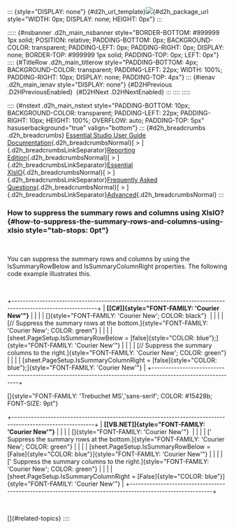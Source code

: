 ::: {style="DISPLAY: none"}
[](ms-xhelp:///?Id=d2h_url_template){#d2h_url_template}![](!package_url!){#d2h_package_url style="WIDTH: 0px; DISPLAY: none; HEIGHT: 0px"}
:::

::::: {#nsbanner .d2h_main_nsbanner style="BORDER-BOTTOM: #999999 1px solid; POSITION: relative; PADDING-BOTTOM: 0px; BACKGROUND-COLOR: transparent; PADDING-LEFT: 0px; PADDING-RIGHT: 0px; DISPLAY: none; BORDER-TOP: #999999 1px solid; PADDING-TOP: 0px; LEFT: 0px"}
:::: {#TitleRow .d2h_main_titlerow style="PADDING-BOTTOM: 4px; BACKGROUND-COLOR: transparent; PADDING-LEFT: 22px; WIDTH: 100%; PADDING-RIGHT: 10px; DISPLAY: none; PADDING-TOP: 4px"}
::: {#ienav .d2h_main_ienav style="DISPLAY: none"}
[](ms-xhelp:///?Id=11f1bd2a-7a8a-4b92-8c82-2f7bc6fb4a76){#D2HPrevious .D2HPreviousEnabled}  [](ms-xhelp:///?Id=ad80cb72-08a0-40ad-9a18-baf80caf8624){#D2HNext .D2HNextEnabled}
:::
::::
:::::

:::: {#nstext .d2h_main_nstext style="PADDING-BOTTOM: 10px; BACKGROUND-COLOR: transparent; PADDING-LEFT: 22px; PADDING-RIGHT: 10px; HEIGHT: 100%; OVERFLOW: auto; PADDING-TOP: 5px" hasuserbackground="true" valign="bottom"}
::: {#d2h_breadcrumbs .d2h_breadcrumbs}
[Essential Studio User Guide Documentation](ms-xhelp:///?Id=12457748-09e3-4d74-a240-8e049cedf030){.d2h_breadcrumbsNormal}[ \> ]{.d2h_breadcrumbsLinkSeparator}[Reporting Edition](ms-xhelp:///?Id=027aa5b6-6676-4f93-ad23-c20e8c45792e){.d2h_breadcrumbsNormal}[ \> ]{.d2h_breadcrumbsLinkSeparator}[Essential XlsIO](ms-xhelp:///?Id=b01a1b50-1d7d-40c0-bc83-af67e57c9005){.d2h_breadcrumbsNormal}[ \> ]{.d2h_breadcrumbsLinkSeparator}[Frequently Asked Questions](ms-xhelp:///?Id=702d1cd4-b827-4e46-83f2-e25d649fc6e6){.d2h_breadcrumbsNormal}[ \> ]{.d2h_breadcrumbsLinkSeparator}[Advanced](ms-xhelp:///?Id=bc97b4a0-6ec2-4fb4-bdb2-dd1c9dbb3431){.d2h_breadcrumbsNormal}
:::

### How to suppress the summary rows and columns using XlsIO? {#how-to-suppress-the-summary-rows-and-columns-using-xlsio style="tab-stops: 0pt"}

 

You can suppress the summary rows and columns by using the IsSummaryRowBelow and IsSummaryColumnRight properties. The following code example illustrates this.

 

+------------------------------------------------------------------------------------------------------------+
| **[\[C#\]]{style="FONT-FAMILY: 'Courier New'"}**                                                           |
|                                                                                                            |
| []{style="FONT-FAMILY: 'Courier New'; COLOR: black"}                                                       |
|                                                                                                            |
| [// Suppress the summary rows at the bottom.]{style="FONT-FAMILY: 'Courier New'; COLOR: green"}            |
|                                                                                                            |
| [sheet.PageSetup.IsSummaryRowBelow = [false]{style="COLOR: blue"};]{style="FONT-FAMILY: 'Courier New'"}    |
|                                                                                                            |
| [// Suppress the summary columns to the right.]{style="FONT-FAMILY: 'Courier New'; COLOR: green"}          |
|                                                                                                            |
| [sheet.PageSetup.IsSummaryColumnRight = [false]{style="COLOR: blue"};]{style="FONT-FAMILY: 'Courier New'"} |
+------------------------------------------------------------------------------------------------------------+

[]{style="FONT-FAMILY: 'Trebuchet MS','sans-serif'; COLOR: #15428b; FONT-SIZE: 9pt"} 

+-----------------------------------------------------------------------------------------------------------+
| **[\[VB.NET\]]{style="FONT-FAMILY: 'Courier New'"}**                                                      |
|                                                                                                           |
| []{style="FONT-FAMILY: 'Courier New'"}                                                                    |
|                                                                                                           |
| [\' Suppress the summary rows at the bottom.]{style="FONT-FAMILY: 'Courier New'; COLOR: green"}           |
|                                                                                                           |
| [sheet.PageSetup.IsSummaryRowBelow = [False]{style="COLOR: blue"}]{style="FONT-FAMILY: 'Courier New'"}    |
|                                                                                                           |
| [\' Suppress the summary columns to the right.]{style="FONT-FAMILY: 'Courier New'; COLOR: green"}         |
|                                                                                                           |
| [sheet.PageSetup.IsSummaryColumnRight = [False]{style="COLOR: blue"}]{style="FONT-FAMILY: 'Courier New'"} |
+-----------------------------------------------------------------------------------------------------------+

 

[]{#related-topics}
::::
